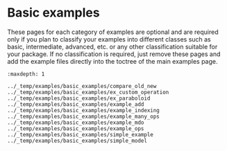 # Basic examples

These pages for each category of examples are optional 
and are required only if you plan to classify your examples
into different classes such as basic, intermediate, advanced, etc.
or any other classification suitable for your package.
If no classification is required, just remove these pages
and add the example files directly into the toctree of the main
examples page.

```{toctree}
:maxdepth: 1

../_temp/examples/basic_examples/compare_old_new
../_temp/examples/basic_examples/ex_custom_operation
../_temp/examples/basic_examples/ex_paraboloid
../_temp/examples/basic_examples/example_add
../_temp/examples/basic_examples/example_indexing
../_temp/examples/basic_examples/example_many_ops
../_temp/examples/basic_examples/example_mdo
../_temp/examples/basic_examples/example_ops
../_temp/examples/basic_examples/simple_example
../_temp/examples/basic_examples/simple_model



```